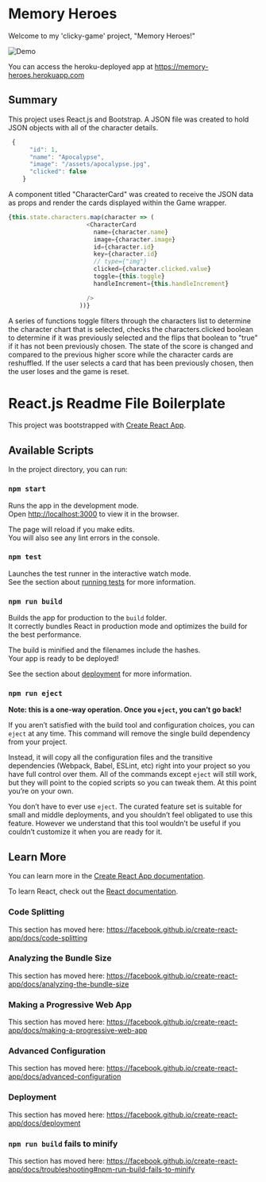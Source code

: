 # Memory Heroes

Welcome to my 'clicky-game' project, "Memory Heroes!"

![Demo](./public/assets/Memory_Hero_Demo.gif)

You can access the heroku-deployed app at https://memory-heroes.herokuapp.com

## Summary
This project uses React.js and Bootstrap. A JSON file was created to hold JSON objects with all of the character details.

```javascript
 {
      "id": 1,
      "name": "Apocalypse",
      "image": "/assets/apocalypse.jpg",
      "clicked": false
    }
```
A component titled "CharacterCard" was created to receive the JSON data as props and render the cards displayed within the Game wrapper.

```javascript
{this.state.characters.map(character => (
                      <CharacterCard
                        name={character.name}
                        image={character.image}
                        id={character.id}
                        key={character.id}
                        // type={"img"}
                        clicked={character.clicked.value}
                        toggle={this.toggle}
                        handleIncrement={this.handleIncrement}

                      />
                    ))}
```

A series of functions toggle filters through the characters list to determine the character chart that is selected, checks the characters.clicked boolean to determine if it was previously selected and the flips that boolean to "true" if it has not been previously chosen. The state of the score is changed and compared to the previous higher score while the character cards are reshuffled.  If the user selects a card that has been previously chosen, then the user loses and the game is reset.

# React.js Readme File Boilerplate

This project was bootstrapped with [Create React App](https://github.com/facebook/create-react-app).


## Available Scripts

In the project directory, you can run:

### `npm start`

Runs the app in the development mode.<br />
Open [http://localhost:3000](http://localhost:3000) to view it in the browser.

The page will reload if you make edits.<br />
You will also see any lint errors in the console.

### `npm test`

Launches the test runner in the interactive watch mode.<br />
See the section about [running tests](https://facebook.github.io/create-react-app/docs/running-tests) for more information.

### `npm run build`

Builds the app for production to the `build` folder.<br />
It correctly bundles React in production mode and optimizes the build for the best performance.

The build is minified and the filenames include the hashes.<br />
Your app is ready to be deployed!

See the section about [deployment](https://facebook.github.io/create-react-app/docs/deployment) for more information.

### `npm run eject`

**Note: this is a one-way operation. Once you `eject`, you can’t go back!**

If you aren’t satisfied with the build tool and configuration choices, you can `eject` at any time. This command will remove the single build dependency from your project.

Instead, it will copy all the configuration files and the transitive dependencies (Webpack, Babel, ESLint, etc) right into your project so you have full control over them. All of the commands except `eject` will still work, but they will point to the copied scripts so you can tweak them. At this point you’re on your own.

You don’t have to ever use `eject`. The curated feature set is suitable for small and middle deployments, and you shouldn’t feel obligated to use this feature. However we understand that this tool wouldn’t be useful if you couldn’t customize it when you are ready for it.

## Learn More

You can learn more in the [Create React App documentation](https://facebook.github.io/create-react-app/docs/getting-started).

To learn React, check out the [React documentation](https://reactjs.org/).

### Code Splitting

This section has moved here: https://facebook.github.io/create-react-app/docs/code-splitting

### Analyzing the Bundle Size

This section has moved here: https://facebook.github.io/create-react-app/docs/analyzing-the-bundle-size

### Making a Progressive Web App

This section has moved here: https://facebook.github.io/create-react-app/docs/making-a-progressive-web-app

### Advanced Configuration

This section has moved here: https://facebook.github.io/create-react-app/docs/advanced-configuration

### Deployment

This section has moved here: https://facebook.github.io/create-react-app/docs/deployment

### `npm run build` fails to minify

This section has moved here: https://facebook.github.io/create-react-app/docs/troubleshooting#npm-run-build-fails-to-minify
